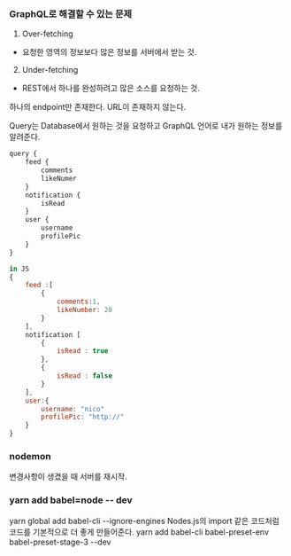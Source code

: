 ### GraphQL로 해결할 수 있는 문제

1. Over-fetching

-   요청한 영역의 정보보다 많은 정보를 서버에서 받는 것.

2. Under-fetching

-   REST에서 하나를 완성하려고 많은 소스를 요청하는 것.

하나의 endpoint만 존재한다. URL이 존재하지 않는다.

Query는 Database에서 원하는 것을 요청하고 GraphQL 언어로 내가 원하는 정보를 알려준다.

```javascript
query {
    feed {
        comments
        likeNumer
    }
    notification {
        isRead
    }
    user {
        username
        profilePic
    }
}

in JS
{
    feed :[
        {
            comments:1,
            likeNumber: 20
        }
    ],
    notification [
        {
            isRead : true
        },
        {
            isRead : false
        }
    ],
    user:{
        username: "nico"
        profilePic: "http://"
    }
}
```

### nodemon

변경사항이 생겼을 때 서버를 재시작.

### yarn add babel=node -- dev

yarn global add babel-cli --ignore-engines
Nodes.js의 import 같은 코드처럼 코드를 기본적으로 더 좋게 만들어준다.
yarn add babel-cli babel-preset-env babel-preset-stage-3 --dev
